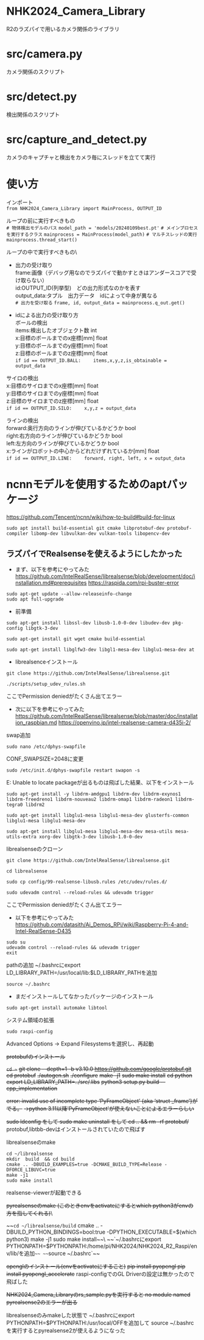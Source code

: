 # NHK2024_Camera_Library
R2のラズパイで用いるカメラ関係のライブラリ

# src/camera.py
カメラ関係のスクリプト

# src/detect.py
検出関係のスクリプト

# src/capture_and_detect.py
カメラのキャプチャと検出をカメラ毎にスレッドを立てて実行

# 使い方
インポート\
`from NHK2024_Camera_Library import MainProcess, OUTPUT_ID`

ループの前に実行すべきもの\
`# 物体検出モデルのパス`
`model_path = 'models/20240109best.pt'`
`# メインプロセスを実行するクラス`
`mainprocess = MainProcess(model_path)`
`# マルチスレッドの実行`
`mainprocess.thread_start()`

ループの中で実行すべきもの\
- 出力の受け取り\
frame:画像（デバッグ用なのでラズパイで動かすときはアンダースコアで受け取らない）\
id:OUTPUT_ID(列挙型)　どの出力形式なのかを表す\
output_data:タプル　出力データ　idによって中身が異なる\
`# 出力を受け取る`
`frame, id, output_data = mainprocess.q_out.get()`

- idによる出力の受け取り方\
ボールの検出\
items:検出したオブジェクト数  int\
x:目標のボールまでのx座標[mm] float\
y:目標のボールまでのy座標[mm] float\
z:目標のボールまでのz座標[mm] float\
`if id == OUTPUT_ID.BALL:`
`    items,x,y,z,is_obtainable = output_data`

サイロの検出\
x:目標のサイロまでのx座標[mm] float\
y:目標のサイロまでのy座標[mm] float\
z:目標のサイロまでのz座標[mm] float\
`if id == OUTPUT_ID.SILO:`
`    x,y,z = output_data`

ラインの検出\
forward:奥行方向のラインが伸びているかどうか bool\
right:右方向のラインが伸びているかどうか bool\
left:左方向のラインが伸びているかどうか bool\
x:ラインがロボットの中心からどれだけずれているか[mm] float\
`if id == OUTPUT_ID.LINE:`
`    forward, right, left, x = output_data`

# ncnnモデルを使用するためのaptパッケージ
https://github.com/Tencent/ncnn/wiki/how-to-build#build-for-linux
```
sudo apt install build-essential git cmake libprotobuf-dev protobuf-compiler libomp-dev libvulkan-dev vulkan-tools libopencv-dev
```

## ラズパイでRealsenseを使えるようにしたかった
- まず、以下を参考にやってみた\
https://github.com/IntelRealSense/librealsense/blob/development/doc/installation.md#prerequisites
https://raspida.com/rpi-buster-error

```
sudo apt-get update --allow-releaseinfo-change
sudo apt full-upgrade
```

- 前準備
```
sudo apt-get install libssl-dev libusb-1.0-0-dev libudev-dev pkg-config libgtk-3-dev
```
```
sudo apt-get install git wget cmake build-essential
```
```
sudo apt-get install libglfw3-dev libgl1-mesa-dev libglu1-mesa-dev at
```
- librealsenceインストール
```
git clone https://github.com/IntelRealSense/librealsense.git
```
```
./scripts/setup_udev_rules.sh
```
ここでPermission deniedがたくさん出てエラー

- 次に以下を参考にやってみた\
https://github.com/IntelRealSense/librealsense/blob/master/doc/installation_raspbian.md
https://openvino.jp/intel-realsense-camera-d435i-2/

swap追加
```
sudo nano /etc/dphys-swapfile
```
CONF_SWAPSIZE=2048に変更

```
sudo /etc/init.d/dphys-swapfile restart swapon -s
```

E: Unable to locate packageが出るものは飛ばした結果、以下をインストール
```
sudo apt-get install -y libdrm-amdgpu1 libdrm-dev libdrm-exynos1 libdrm-freedreno1 libdrm-nouveau2 libdrm-omap1 libdrm-radeon1 libdrm-tegra0 libdrm2

sudo apt-get install libglu1-mesa libglu1-mesa-dev glusterfs-common libglu1-mesa libglu1-mesa-dev

sudo apt-get install libglu1-mesa libglu1-mesa-dev mesa-utils mesa-utils-extra xorg-dev libgtk-3-dev libusb-1.0-0-dev
```

librealsenseのクローン
```
git clone https://github.com/IntelRealSense/librealsense.git

cd librealsense

sudo cp config/99-realsense-libusb.rules /etc/udev/rules.d/ 

sudo udevadm control --reload-rules && udevadm trigger 
```

ここでPermission deniedがたくさん出てエラー

- 以下を参考にやってみた\
https://github.com/datasith/Ai_Demos_RPi/wiki/Raspberry-Pi-4-and-Intel-RealSense-D435

```
sudo su
udevadm control --reload-rules && udevadm trigger
exit
```

pathの追加
~/.bashrcにexport LD_LIBRARY_PATH=/usr/local/lib:$LD_LIBRARY_PATHを追加
```
source ~/.bashrc 
```

- まだインストールしてなかったパッケージのインストール
```
sudo apt-get install automake libtool
```

システム領域の拡張
```
sudo raspi-config
```
Advanced Options -> Expand Filesystemsを選択し、再起動

~~protobufのインストール~~

~~`cd ~`~~
~~git clone --depth=1 -b v3.10.0 https://github.com/google/protobuf.git~~
~~cd protobuf~~
~~./autogen.sh~~
~~./configure~~
~~make -j1~~
~~sudo make install~~
~~cd python~~
~~export LD_LIBRARY_PATH=../src/.libs~~
~~python3 setup.py build --cpp_implementation~~

~~error: invalid use of incomplete type ‘PyFrameObject’ {aka ‘struct _frame’}がでる。~~
~~->python 3.11以降'PyFrameObject'が使えないことによるエラーらしい~~

~~sudo ldconfig をして sudo make uninstall をして cd .. && rm -rf protobuf/~~\
protobuf,libtbb-devはインストールされていたので飛ばす

librealsenseのmake
```
cd ~/librealsense
mkdir  build  && cd build
cmake .. -DBUILD_EXAMPLES=true -DCMAKE_BUILD_TYPE=Release -DFORCE_LIBUVC=true
make -j1
sudo make install
```
realsense-viewerが起動できる

~~pyrealsenseのmake
(このときenvをactivateにするとwhich python3がenvの方を指してくれる)~~\

~~`cd ~/librealsense/build`
cmake .. -DBUILD_PYTHON_BINDINGS=bool:true -DPYTHON_EXECUTABLE=$(which python3)
make -j1
sudo make install~~\
~~`~/.bashrcにexport PYTHONPATH=$PYTHONPATH:/home/pi/NHK2024/NHK2024_R2_Raspi/env/lib/を追加`~~
~~`source ~/.bashrc`~~

~~openglのインストール(envをactivateにすること)~~
~~pip install pyopengl
pip install pyopengl_accelerate~~
raspi-configでのGL Driverの設定は無かったので飛ばした

~~NHK2024_Camera_Libraryのrs_sample.pyを実行すると
no module named pyrealsense2のエラーが出る~~

librealsenseのみmakeした状態で
~/.bashrcにexport PYTHONPATH=$PYTHONPATH:/usr/local/OFFを追加して
source ~/.bashrcを実行するとpyrealsense2が使えるようになった
